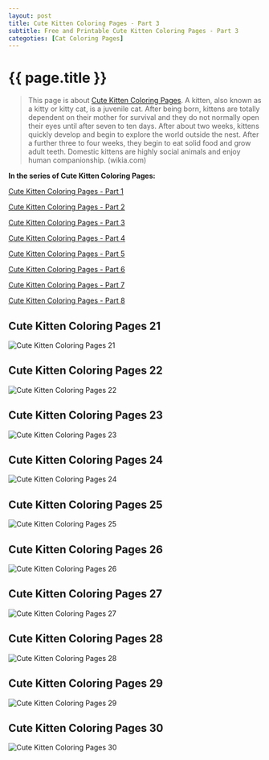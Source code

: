 ```yaml
---
layout: post
title: Cute Kitten Coloring Pages - Part 3
subtitle: Free and Printable Cute Kitten Coloring Pages - Part 3
categoties: [Cat Coloring Pages]
---
```

{{ page.title }}
================
> This page is about [Cute Kitten Coloring Pages](https://hoanghabelle.github.io/). A kitten, also known as a kitty or kitty cat, is a juvenile cat. After being born, kittens are totally dependent on their mother for survival and they do not normally open their eyes until after seven to ten days. After about two weeks, kittens quickly develop and begin to explore the world outside the nest. After a further three to four weeks, they begin to eat solid food and grow adult teeth. Domestic kittens are highly social animals and enjoy human companionship. (wikia.com)

**In the series of Cute Kitten Coloring Pages:**

[Cute Kitten Coloring Pages - Part 1](https://hoanghabelle.github.io/2017/11/06/Cute-Kitten-Coloring-Pages-part-1.html)

[Cute Kitten Coloring Pages - Part 2](https://hoanghabelle.github.io/2017/11/06/Cute-Kitten-Coloring-Pages-part-2.html)

[Cute Kitten Coloring Pages - Part 3](https://hoanghabelle.github.io/2017/11/06/Cute-Kitten-Coloring-Pages-part-3.html)

[Cute Kitten Coloring Pages - Part 4](https://hoanghabelle.github.io/2017/11/06/Cute-Kitten-Coloring-Pages-part-4.html)

[Cute Kitten Coloring Pages - Part 5](https://hoanghabelle.github.io/2017/11/06/Cute-Kitten-Coloring-Pages-part-5.html)

[Cute Kitten Coloring Pages - Part 6](https://hoanghabelle.github.io/2017/11/06/Cute-Kitten-Coloring-Pages-part-6.html)

[Cute Kitten Coloring Pages - Part 7](https://hoanghabelle.github.io/2017/11/06/Cute-Kitten-Coloring-Pages-part-7.html)

[Cute Kitten Coloring Pages - Part 8](https://hoanghabelle.github.io/2017/11/06/Cute-Kitten-Coloring-Pages-part-8.html)

## Cute Kitten Coloring Pages 21
![Cute Kitten Coloring Pages 21](https://hoanghabelle.github.io/img/Cute-Kitten-Coloring-Pages%20(21).jpg "Cute Kitten Coloring Pages 21")

## Cute Kitten Coloring Pages 22
![Cute Kitten Coloring Pages 22](https://hoanghabelle.github.io/img/Cute-Kitten-Coloring-Pages%20(22).jpg "Cute Kitten Coloring Pages 22")

## Cute Kitten Coloring Pages 23
![Cute Kitten Coloring Pages 23](https://hoanghabelle.github.io/img/Cute-Kitten-Coloring-Pages%20(23).jpg "Cute Kitten Coloring Pages 23")

## Cute Kitten Coloring Pages 24
![Cute Kitten Coloring Pages 24](https://hoanghabelle.github.io/img/Cute-Kitten-Coloring-Pages%20(24).jpg "Cute Kitten Coloring Pages 24")

<script async src="//pagead2.googlesyndication.com/pagead/js/adsbygoogle.js"></script><ins class="adsbygoogle" style="display:block" data-ad-format="fluid" data-ad-layout-key="-8i+1w-dq+e9+ft" data-ad-client="ca-pub-6753140515841889" data-ad-slot="6190446671"></ins> <script> (adsbygoogle = window.adsbygoogle || []).push({}); </script>

## Cute Kitten Coloring Pages 25
![Cute Kitten Coloring Pages 25](https://hoanghabelle.github.io/img/Cute-Kitten-Coloring-Pages%20(25).jpg "Cute Kitten Coloring Pages 25")

## Cute Kitten Coloring Pages 26
![Cute Kitten Coloring Pages 26](https://hoanghabelle.github.io/img/Cute-Kitten-Coloring-Pages%20(26).jpg "Cute Kitten Coloring Pages 26")

## Cute Kitten Coloring Pages 27
![Cute Kitten Coloring Pages 27](https://hoanghabelle.github.io/img/Cute-Kitten-Coloring-Pages%20(27).jpg "Cute Kitten Coloring Pages 27")

## Cute Kitten Coloring Pages 28
![Cute Kitten Coloring Pages 28](https://hoanghabelle.github.io/img/Cute-Kitten-Coloring-Pages%20(28).jpg "Cute Kitten Coloring Pages 28")

<script async src="//pagead2.googlesyndication.com/pagead/js/adsbygoogle.js"></script><ins class="adsbygoogle" style="display:block" data-ad-format="fluid" data-ad-layout-key="-8i+1w-dq+e9+ft" data-ad-client="ca-pub-6753140515841889" data-ad-slot="6190446671"></ins> <script> (adsbygoogle = window.adsbygoogle || []).push({}); </script>

## Cute Kitten Coloring Pages 29
![Cute Kitten Coloring Pages 29](https://hoanghabelle.github.io/img/Cute-Kitten-Coloring-Pages%20(29).jpg "Cute Kitten Coloring Pages 29")

## Cute Kitten Coloring Pages 30
![Cute Kitten Coloring Pages 30](https://hoanghabelle.github.io/img/Cute-Kitten-Coloring-Pages%20(30).jpg "Cute Kitten Coloring Pages 30")


